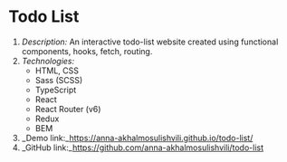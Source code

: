 # Todo List
1. _Description:_
   An interactive todo-list website created using functional components, hooks, fetch, routing.
2. _Technologies:_
   - HTML, CSS
   - Sass (SCSS)
   - TypeScript
   - React
   - React Router (v6)
   - Redux
   - BEM
3. _Demo link:_https://anna-akhalmosulishvili.github.io/todo-list/
4. _GitHub link:_https://github.com/anna-akhalmosulishvili/todo-list
